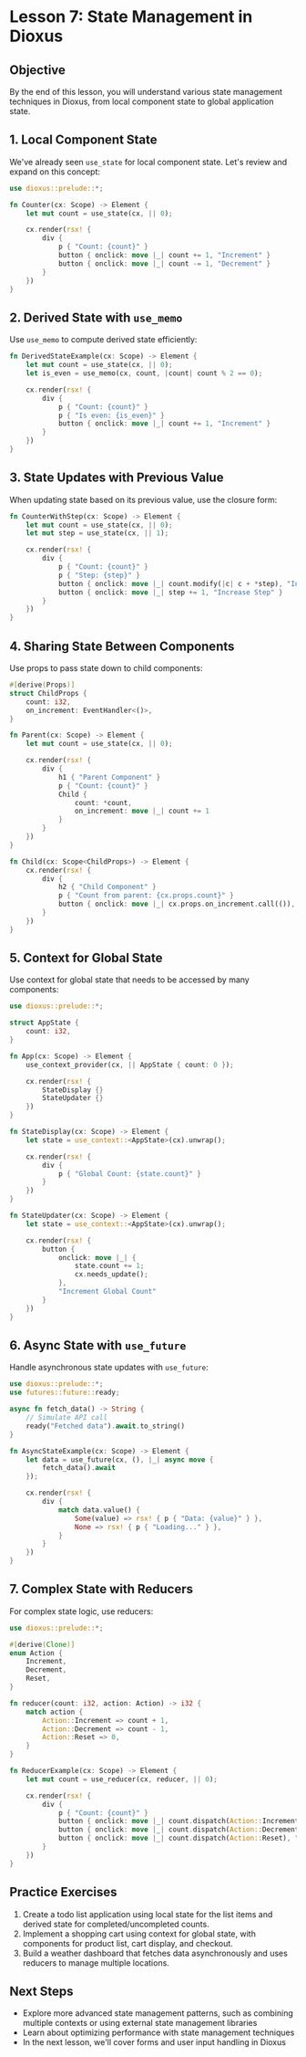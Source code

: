 # Lesson 7: State Management in Dioxus

## Objective
By the end of this lesson, you will understand various state management techniques in Dioxus, from local component state to global application state.

## 1. Local Component State
We've already seen `use_state` for local component state. Let's review and expand on this concept:

```rust
use dioxus::prelude::*;

fn Counter(cx: Scope) -> Element {
    let mut count = use_state(cx, || 0);

    cx.render(rsx! {
        div {
            p { "Count: {count}" }
            button { onclick: move |_| count += 1, "Increment" }
            button { onclick: move |_| count -= 1, "Decrement" }
        }
    })
}
```

## 2. Derived State with `use_memo`
Use `use_memo` to compute derived state efficiently:

```rust
fn DerivedStateExample(cx: Scope) -> Element {
    let mut count = use_state(cx, || 0);
    let is_even = use_memo(cx, count, |count| count % 2 == 0);

    cx.render(rsx! {
        div {
            p { "Count: {count}" }
            p { "Is even: {is_even}" }
            button { onclick: move |_| count += 1, "Increment" }
        }
    })
}
```

## 3. State Updates with Previous Value
When updating state based on its previous value, use the closure form:

```rust
fn CounterWithStep(cx: Scope) -> Element {
    let mut count = use_state(cx, || 0);
    let mut step = use_state(cx, || 1);

    cx.render(rsx! {
        div {
            p { "Count: {count}" }
            p { "Step: {step}" }
            button { onclick: move |_| count.modify(|c| c + *step), "Increment" }
            button { onclick: move |_| step += 1, "Increase Step" }
        }
    })
}
```

## 4. Sharing State Between Components
Use props to pass state down to child components:

```rust
#[derive(Props)]
struct ChildProps {
    count: i32,
    on_increment: EventHandler<()>,
}

fn Parent(cx: Scope) -> Element {
    let mut count = use_state(cx, || 0);

    cx.render(rsx! {
        div {
            h1 { "Parent Component" }
            p { "Count: {count}" }
            Child {
                count: *count,
                on_increment: move |_| count += 1
            }
        }
    })
}

fn Child(cx: Scope<ChildProps>) -> Element {
    cx.render(rsx! {
        div {
            h2 { "Child Component" }
            p { "Count from parent: {cx.props.count}" }
            button { onclick: move |_| cx.props.on_increment.call(()), "Increment" }
        }
    })
}
```

## 5. Context for Global State
Use context for global state that needs to be accessed by many components:

```rust
use dioxus::prelude::*;

struct AppState {
    count: i32,
}

fn App(cx: Scope) -> Element {
    use_context_provider(cx, || AppState { count: 0 });

    cx.render(rsx! {
        StateDisplay {}
        StateUpdater {}
    })
}

fn StateDisplay(cx: Scope) -> Element {
    let state = use_context::<AppState>(cx).unwrap();

    cx.render(rsx! {
        div {
            p { "Global Count: {state.count}" }
        }
    })
}

fn StateUpdater(cx: Scope) -> Element {
    let state = use_context::<AppState>(cx).unwrap();

    cx.render(rsx! {
        button {
            onclick: move |_| {
                state.count += 1;
                cx.needs_update();
            },
            "Increment Global Count"
        }
    })
}
```

## 6. Async State with `use_future`
Handle asynchronous state updates with `use_future`:

```rust
use dioxus::prelude::*;
use futures::future::ready;

async fn fetch_data() -> String {
    // Simulate API call
    ready("Fetched data").await.to_string()
}

fn AsyncStateExample(cx: Scope) -> Element {
    let data = use_future(cx, (), |_| async move {
        fetch_data().await
    });

    cx.render(rsx! {
        div {
            match data.value() {
                Some(value) => rsx! { p { "Data: {value}" } },
                None => rsx! { p { "Loading..." } },
            }
        }
    })
}
```

## 7. Complex State with Reducers
For complex state logic, use reducers:

```rust
use dioxus::prelude::*;

#[derive(Clone)]
enum Action {
    Increment,
    Decrement,
    Reset,
}

fn reducer(count: i32, action: Action) -> i32 {
    match action {
        Action::Increment => count + 1,
        Action::Decrement => count - 1,
        Action::Reset => 0,
    }
}

fn ReducerExample(cx: Scope) -> Element {
    let mut count = use_reducer(cx, reducer, || 0);

    cx.render(rsx! {
        div {
            p { "Count: {count}" }
            button { onclick: move |_| count.dispatch(Action::Increment), "Increment" }
            button { onclick: move |_| count.dispatch(Action::Decrement), "Decrement" }
            button { onclick: move |_| count.dispatch(Action::Reset), "Reset" }
        }
    })
}
```

## Practice Exercises
1. Create a todo list application using local state for the list items and derived state for completed/uncompleted counts.
2. Implement a shopping cart using context for global state, with components for product list, cart display, and checkout.
3. Build a weather dashboard that fetches data asynchronously and uses reducers to manage multiple locations.

## Next Steps
- Explore more advanced state management patterns, such as combining multiple contexts or using external state management libraries
- Learn about optimizing performance with state management techniques
- In the next lesson, we'll cover forms and user input handling in Dioxus
